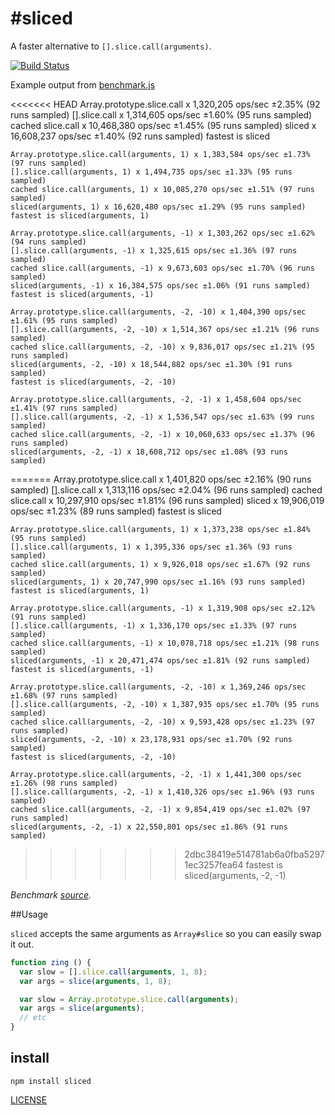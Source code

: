 #sliced
==========

A faster alternative to `[].slice.call(arguments)`.

[![Build Status](https://secure.travis-ci.org/aheckmann/sliced.png)](http://travis-ci.org/aheckmann/sliced)

Example output from [benchmark.js](https://github.com/bestiejs/benchmark.js)

<<<<<<< HEAD
    Array.prototype.slice.call x 1,320,205 ops/sec ±2.35% (92 runs sampled)
    [].slice.call x 1,314,605 ops/sec ±1.60% (95 runs sampled)
    cached slice.call x 10,468,380 ops/sec ±1.45% (95 runs sampled)
    sliced x 16,608,237 ops/sec ±1.40% (92 runs sampled)
    fastest is sliced

    Array.prototype.slice.call(arguments, 1) x 1,383,584 ops/sec ±1.73% (97 runs sampled)
    [].slice.call(arguments, 1) x 1,494,735 ops/sec ±1.33% (95 runs sampled)
    cached slice.call(arguments, 1) x 10,085,270 ops/sec ±1.51% (97 runs sampled)
    sliced(arguments, 1) x 16,620,480 ops/sec ±1.29% (95 runs sampled)
    fastest is sliced(arguments, 1)

    Array.prototype.slice.call(arguments, -1) x 1,303,262 ops/sec ±1.62% (94 runs sampled)
    [].slice.call(arguments, -1) x 1,325,615 ops/sec ±1.36% (97 runs sampled)
    cached slice.call(arguments, -1) x 9,673,603 ops/sec ±1.70% (96 runs sampled)
    sliced(arguments, -1) x 16,384,575 ops/sec ±1.06% (91 runs sampled)
    fastest is sliced(arguments, -1)

    Array.prototype.slice.call(arguments, -2, -10) x 1,404,390 ops/sec ±1.61% (95 runs sampled)
    [].slice.call(arguments, -2, -10) x 1,514,367 ops/sec ±1.21% (96 runs sampled)
    cached slice.call(arguments, -2, -10) x 9,836,017 ops/sec ±1.21% (95 runs sampled)
    sliced(arguments, -2, -10) x 18,544,882 ops/sec ±1.30% (91 runs sampled)
    fastest is sliced(arguments, -2, -10)

    Array.prototype.slice.call(arguments, -2, -1) x 1,458,604 ops/sec ±1.41% (97 runs sampled)
    [].slice.call(arguments, -2, -1) x 1,536,547 ops/sec ±1.63% (99 runs sampled)
    cached slice.call(arguments, -2, -1) x 10,060,633 ops/sec ±1.37% (96 runs sampled)
    sliced(arguments, -2, -1) x 18,608,712 ops/sec ±1.08% (93 runs sampled)
=======
    Array.prototype.slice.call x 1,401,820 ops/sec ±2.16% (90 runs sampled)
    [].slice.call x 1,313,116 ops/sec ±2.04% (96 runs sampled)
    cached slice.call x 10,297,910 ops/sec ±1.81% (96 runs sampled)
    sliced x 19,906,019 ops/sec ±1.23% (89 runs sampled)
    fastest is sliced

    Array.prototype.slice.call(arguments, 1) x 1,373,238 ops/sec ±1.84% (95 runs sampled)
    [].slice.call(arguments, 1) x 1,395,336 ops/sec ±1.36% (93 runs sampled)
    cached slice.call(arguments, 1) x 9,926,018 ops/sec ±1.67% (92 runs sampled)
    sliced(arguments, 1) x 20,747,990 ops/sec ±1.16% (93 runs sampled)
    fastest is sliced(arguments, 1)

    Array.prototype.slice.call(arguments, -1) x 1,319,908 ops/sec ±2.12% (91 runs sampled)
    [].slice.call(arguments, -1) x 1,336,170 ops/sec ±1.33% (97 runs sampled)
    cached slice.call(arguments, -1) x 10,078,718 ops/sec ±1.21% (98 runs sampled)
    sliced(arguments, -1) x 20,471,474 ops/sec ±1.81% (92 runs sampled)
    fastest is sliced(arguments, -1)

    Array.prototype.slice.call(arguments, -2, -10) x 1,369,246 ops/sec ±1.68% (97 runs sampled)
    [].slice.call(arguments, -2, -10) x 1,387,935 ops/sec ±1.70% (95 runs sampled)
    cached slice.call(arguments, -2, -10) x 9,593,428 ops/sec ±1.23% (97 runs sampled)
    sliced(arguments, -2, -10) x 23,178,931 ops/sec ±1.70% (92 runs sampled)
    fastest is sliced(arguments, -2, -10)

    Array.prototype.slice.call(arguments, -2, -1) x 1,441,300 ops/sec ±1.26% (98 runs sampled)
    [].slice.call(arguments, -2, -1) x 1,410,326 ops/sec ±1.96% (93 runs sampled)
    cached slice.call(arguments, -2, -1) x 9,854,419 ops/sec ±1.02% (97 runs sampled)
    sliced(arguments, -2, -1) x 22,550,801 ops/sec ±1.86% (91 runs sampled)
>>>>>>> 2dbc38419e514781ab6a0fba52971ec3257fea64
    fastest is sliced(arguments, -2, -1)

_Benchmark  [source](https://github.com/aheckmann/sliced/blob/master/bench.js)._

##Usage

`sliced` accepts the same arguments as `Array#slice` so you can easily swap it out.

```js
function zing () {
  var slow = [].slice.call(arguments, 1, 8);
  var args = slice(arguments, 1, 8);

  var slow = Array.prototype.slice.call(arguments);
  var args = slice(arguments);
  // etc
}
```

## install

    npm install sliced


[LICENSE](https://github.com/aheckmann/sliced/blob/master/LICENSE)

